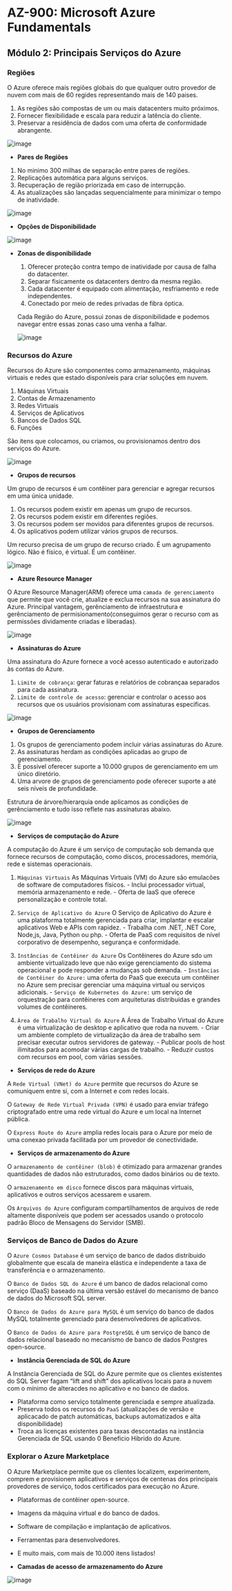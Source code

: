 # AZ-900: Microsoft Azure Fundamentals

## Módulo 2: Principais Serviços do Azure

### Regiões

O Azure oferece mais regiões globais do que qualquer outro provedor de nuvem com mais de 60 regides representando mais de 140 paises.

  1. As regiões são compostas de um ou mais datacenters muito próximos. 
  2. Fornecer flexibilidade e escala para reduzir a latência do cliente.
  3. Preservar a residência de dados com uma oferta de conformidade abrangente.
  
  ![image](https://user-images.githubusercontent.com/86172286/193947664-038ebe04-da4e-40e5-bb3a-41863ae31707.png)

-  **Pares de Regiões**

  1. No minimo 300 milhas de separação entre pares de regiões.
  2. Replicações automática para alguns serviços.
  3. Recuperação de região priorizada em caso de interrupção.
  4. As atualizações são lançadas sequencialmente para minimizar o tempo de inatividade.

  ![image](https://user-images.githubusercontent.com/86172286/193947700-c9ff679c-ddbe-48b5-89c1-c2fd2d55ff73.png)
  
- **Opções de Disponibilidade**

![image](https://user-images.githubusercontent.com/86172286/193947997-5fdb4c3c-067e-47f8-b85e-ae0b4ced6226.png)

- **Zonas de disponibilidade**

  1. Oferecer proteção contra tempo de inatividade por causa de falha do datacenter.
  2. Separar fisicamente os datacenters dentro da mesma região.
  3. Cada datacenter é equipado com alimentação, resfriamento e rede independentes.
  4. Conectado por meio de redes privadas de fibra óptica.

  Cada Região do Azure, possui zonas de disponibilidade e podemos navegar entre essas zonas caso uma venha a falhar.
  
  ![image](https://user-images.githubusercontent.com/86172286/193948293-254ffe81-98bb-4a85-a21a-89b77758e3fb.png)

### Recursos do Azure

Recursos do Azure são componentes como armazenamento, máquinas virtuais e redes que estado disponíveis para criar soluções em nuvem.

  1. Máquinas Virtuais
  2. Contas de Armazenamento
  3. Redes Virtuais
  4. Serviços de Aplicativos
  5. Bancos de Dados SQL
  6. Funções

São itens que colocamos, ou criamos, ou provisionamos dentro dos serviços do Azure.

![image](https://user-images.githubusercontent.com/86172286/193949646-177fe92a-c977-4c00-a362-00ab9c922ce4.png)

- **Grupos de recursos**

Um grupo de recursos é um contêiner para gerenciar e agregar recursos em uma única unidade.
  1. Os recursos podem existir em apenas um grupo de recursos.
  2. Os recursos podem existir em diferentes regiões.
  3. Os recursos podem ser movidos para diferentes grupos de recursos.
  4. Os aplicativos podem utilizar vários grupos de recursos.

Um recurso precisa de um grupo de recurso criado. É um agrupamento lógico. Não é físico, é virtual. É um contêiner.

![image](https://user-images.githubusercontent.com/86172286/193949768-024db2a5-0ef8-4718-9227-01c09bfb5785.png)

- **Azure Resource Manager**

O Azure Resource Manager(ARM) oferece uma `camada de gerenciamento` que permite que você crie, atualize e exclua recursos na sua assinatura do Azure.
Principal vantagem, gerênciamento de infraestrutura e gerênciamento de permisionamento(conseguimos gerar o recurso com as permissões dividamente criadas e liberadas).

![image](https://user-images.githubusercontent.com/86172286/193950275-f4078ce2-48e7-46c9-a4b8-509e2658a50a.png)

- **Assinaturas do Azure**

Uma assinatura do Azure fornece a você acesso autenticado e autorizado às contas do Azure.

  1. `Limite de cobrança`: gerar faturas e relatórios de cobrançaa separados para cada assinatura.
  2. `Limite de controle de acesso`: gerenciar e controlar o acesso aos recursos que os usuários provisionam com assinaturas especificas.

![image](https://user-images.githubusercontent.com/86172286/193950299-13d3cd9e-756d-4420-ac9e-3f0b2c31ed27.png)

- **Grupos de Gerenciamento**

1. Os grupos de gerenciamento podem incluir várias assinaturas do Azure.
2. As assinaturas herdam as condições aplicadas ao grupo de gerenciamento.
3. E possivel oferecer suporte a 10.000 grupos de gerenciamento em um único diretório.
4. Uma arvore de grupos de gerenciamento pode oferecer suporte a até seis níveis de profundidade.

Estrutura de árvore/hierarquia onde aplicamos as condições de gerênciamento e tudo isso reflete nas assinaturas abaixo.

![image](https://user-images.githubusercontent.com/86172286/193950827-f5213ef1-4d87-4aea-9616-6e68c476ac06.png)

- **Serviços de computação do Azure**

A computação do Azure é um serviço de computação sob demanda que fornece recursos de computação, como discos, processadores, memória, rede e sistemas operacionais.

  1. `Máquinas Virtuais`
  As Máquinas Virtuais (VM) do Azure são emulacões de software de computadores físicos.
    - Inclui processador virtual, memória armazenamento e rede.
    - Oferta de IaaS que oferece personalização e controle total.

  2. `Serviço de Aplicativo do Azure`
  O Serviço de Aplicativo do Azure é uma plataforma totalmente gerenciada para criar, implantar e escalar aplicativos Web e APIs com rapidez.
    - Trabalha com .NET, .NET Core, Node,js, Java, Python ou php.
    - Oferta de PaaS com requisitos de nível corporativo de desempenho, segurança e conformidade.

  3. `Instâncias de Contêiner do Azure`
  Os Contêineres do Azure sdo um ambiente virtualizado leve que não exige gerenciamento do sistema operacional e pode responder a mudanças sob demanda.
    - `Instâncias de Contêiner do Azure:` uma oferta do PaaS que executa um contêiner no Azure sem precisar gerenciar uma máquina virtual ou serviços adicionais.
    - `Serviço de Kubernetes do Azure:` um serviço de orquestração para contêineres com arquiteturas distribuidas e grandes volumes de contêineres.

  4. `Área de Trabalho Virtual do Azure`
  A Área de Trabalho Virtual do Azure é uma virtualização de desktop e aplicativo que roda na nuvem.
    - Criar um ambiente completo de virtualização da área de trabalho sem precisar executar outros servidores de gateway. 
    - Publicar pools de host ilimitados para acomodar várias cargas de trabalho.
    - Reduzir custos com recursos em pool, com várias sessões.

- **Serviços de rede do Azure**

A `Rede Virtual (VNet) do Azure` permite que recursos do Azure se comuniquem entre si, com a Internet e com redes locais.

O `Gateway de Rede Virtual Privada (VPN)` é usado para enviar tráfego criptografado entre uma rede virtual do Azure e um local na Internet pública.

O `Express Route do Azure` amplia redes locais para o Azure por meio de uma conexao privada facilitada por um provedor de conectividade.

- **Serviços de armazenamento do Azure**

O `armazenamento de contêiner (blob)` é otimizado para armazenar grandes quantidades de dados não estruturados, como dados binários ou de texto.

O `armazenamento em disco` fornece discos para máquinas virtuais, aplicativos e outros serviços acessarem e usarem.

Os `Arquivos do Azure` configuram compartilhamentos de arquivos de rede altamente disponíveis que podem ser acessados usando o protocolo padrão Bloco de Mensagens do Servidor (SMB).

### Serviços de Banco de Dados do Azure

O `Azure Cosmos Database` é um serviço de banco de dados distribuido globalmente que escala de maneira elástica e independente a taxa de transferência e o armazenamento.

O `Banco de Dados SQL do Azure` é um banco de dados relacional como serviço (DaaS) baseado na última versão estável do mecanismo de banco de dados do Microsoft SQL server.

O `Banco de Dados do Azure para MySQL` é um serviço do banco de dados MySQL totalmente gerenciado para desenvolvedores de aplicativos.

O `Banco de Dados do Azure para PostgreSQL` é um serviço de banco de dados relacional baseado no mecanismo de banco de dados Postgres open-source.

- **Instância Gerenciada de SQL do Azure**

A Instância Gerenciada de SQL do Azure permite que os clientes existentes do SQL Server fagam “lift and shift” dos aplicativos locais para a nuvem com o mínimo de alteracdes no aplicativo e no banco de dados.

  - Plataforma como serviço totalmente gerenciada e sempre atualizada.
  - Preserva todos os recursos do `PaaS` (atualizações de versão e aplicacado de patch automáticas, backups automatizados e alta disponibilidade)
  - Troca as licenças existentes para taxas descontadas na instância Gerenciada de SQL usando 0 Beneficio Hibrido do Azure.

### Explorar o Azure Marketplace

O Azure Marketplace permite que os clientes localizem, experimentem, comprem e provisionem aplicativos e serviços de centenas dos principais provedores de serviço,
todos certificados para execução no Azure.

  - Plataformas de contêiner open-source.
  - Imagens da máquina virtual e do banco de dados.
  - Software de compilação e implantação de aplicativos.
  - Ferramentas para desenvolvedores.
  - E muito mais, com mais de 10.000 itens listados!
  
- **Camadas de acesso de armazenamento do Azure**

![image](https://user-images.githubusercontent.com/86172286/194191736-f29532f7-554a-4994-aaf9-722e6217cdbf.png)
